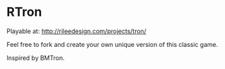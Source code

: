 RTron
============

Playable at: http://rileedesign.com/projects/tron/

Feel free to fork and create your own unique version of this classic game.

Inspired by BMTron.
